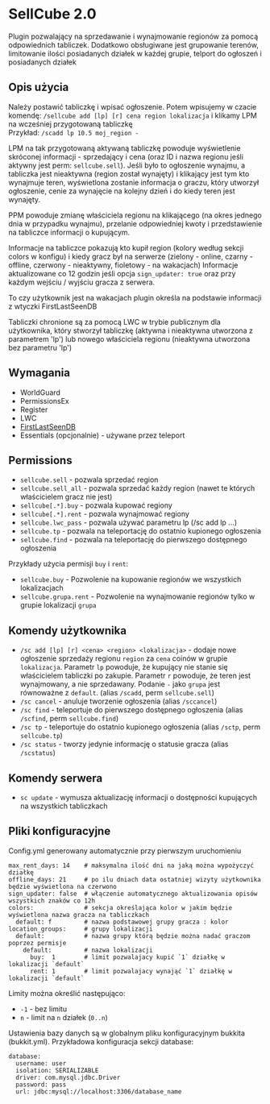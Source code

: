 SellCube 2.0
============
Plugin pozwalający na sprzedawanie i wynajmowanie regionów za pomocą odpowiednich tabliczek. Dodatkowo obsługiwane jest grupowanie terenów, limitowanie ilości posiadanych działek w każdej grupie, telport do ogłoszeń i posiadanych działek

Opis użycia
-----------
Należy postawić tabliczkę i wpisać ogłoszenie.
Potem wpisujemy w czacie komendę: `/sellcube add [lp] [r] cena region lokalizacja` i klikamy LPM na wcześniej przygotowaną tabliczkę  
Przykład: `/scadd lp 10.5 moj_region -`

LPM na tak przygotowaną aktywaną tabliczkę powoduje wyświetlenie skróconej informacji - sprzedający i cena (oraz ID i nazwa regionu jeśli aktywny jest perm: `sellcube.sell`). Jeśli było to ogłoszenie wynajmu, a tabliczka jest nieaktywna (region został wynajęty) i klikający jest tym kto wynajmuje teren, wyświetlona zostanie informacja o graczu, który utworzył ogłoszenie, cenie za wynajęcie na kolejny dzień i do kiedy teren jest wynajęty.

PPM powoduje zmianę właściciela regionu na klikającego (na okres jednego dnia w przypadku wynajmu), przelanie odpowiedniej kwoty i przedstawienie na tabliczce informacji o kupującym.

Informacje na tabliczce pokazują kto kupił region (kolory według sekcji colors w konfigu) i kiedy gracz był na serwerze (zielony - online, czarny - offline, czerwony - nieaktywny, fioletowy - na wakacjach)
Informacje aktualizowane co 12 godzin jeśli opcja `sign_updater: true` oraz przy każdym wejściu / wyjściu gracza z serwera.

To czy użytkownik jest na wakacjach plugin określa na podstawie informacji z wtyczki FirstLastSeenDB

Tabliczki chronione są za pomocą LWC w trybie publicznym dla użytkownika, który stworzył tabliczkę (aktywna i nieaktywna utworzona z parametrem 'lp') lub nowego właściciela regionu (nieaktywna utworzona bez parametru 'lp')

Wymagania
---------
* WorldGuard
* PermissionsEx
* Register
* LWC
* [FirstLastSeenDB](https://github.com/blue-pl/FirstLastSeenDB/downloads)
* Essentials (opcjonalnie) - używane przez teleport

Permissions
-----------
* `sellcube.sell` - pozwala sprzedać region
* `sellcube.sell_all` - pozwala sprzedać każdy region (nawet te których właścicielem gracz nie jest)
* `sellcube[.*].buy` - pozwala kupować regiony
* `sellcube[.*].rent` - pozwala wynajmować regiony
* `sellcube.lwc_pass` - pozwala używać parametru lp (/sc add lp ...)
* `sellcube.tp` - pozwala na teleportację do ostatnio kupionego ogłoszenia
* `sellcube.find` - pozwala na teleportację do pierwszego dostępnego ogłoszenia

Przykłady użycia permisji `buy` i `rent`:

* `sellcube.buy` - Pozwolenie na kupowanie regionów we wszystkich lokalizacjach
* `sellcube.grupa.rent` - Pozwolenie na wynajmowanie regionów tylko w grupie lokalizacji `grupa`

Komendy użytkownika
-------------------
* `/sc add [lp] [r] <cena> <region> <lokalizacja>` - dodaje nowe ogłoszenie sprzedaży regionu `region` za `cena` coinów w grupie `lokalizacja`. Parametr `lp` powoduje, że kupujący nie stanie się właścicielem tabliczki po zakupie. Parametr `r` powoduje, że teren jest wynajmowany, a nie sprzedawany. Podanie `-` jako `grupa` jest równoważne z `default`. (alias `/scadd`, perm `sellcube.sell`)
* `/sc cancel` - anuluje tworzenie ogłoszenia (alias `/sccancel`)
* `/sc find` - teleportuje do pierwszego dostępnego ogłoszenia (alias `/scfind`, perm `sellcube.find`)
* `/sc tp` - teleportuje do ostatnio kupionego ogłoszenia (alias `/sctp`, perm `sellcube.tp`)
* `/sc status` - tworzy jedynie informację o statusie gracza (alias `/scstatus`)

Komendy serwera
---------------
* `sc update` - wymusza aktualizację informacji o dostępności kupujących na wszystkich tabliczkach

Pliki konfiguracyjne
--------------------
Config.yml generowany automatycznie przy pierwszym uruchomieniu

    max_rent_days: 14    # maksymalna ilość dni na jaką można wypożyczyć działkę
    offline_days: 21     # po ilu dniach data ostatniej wizyty użytkownika będzie wyświetlona na czerwono
    sign_updater: false  # włączenie automatycznego aktualizowania opisów wszystkich znaków co 12h
    colors:              # sekcja określająca kolor w jakim będzie wyświetlona nazwa gracza na tabliczkach
      default: f         # nazwa podstawowej grupy gracza : kolor
    location_groups:     # grupy lokalizacji
      default:           # nazwa grupy którą będzie można nadać graczom poprzez permisje
        default:         # nazwa lokalizacji
          buy:  1        # limit pozwalajacy kupić `1` działkę w lokalizacji `default`
          rent: 1        # limit pozwalajacy wynająć `1` działkę w lokalizacji `default`

Limity można określić następująco:

* `-1` - bez limitu
* `n` - limit na `n` działek (`0..n`)

Ustawienia bazy danych są w globalnym pliku konfiguracyjnym bukkita (bukkit.yml).
Przykładowa konfiguracja sekcji database:

    database:
      username: user
      isolation: SERIALIZABLE
      driver: com.mysql.jdbc.Driver
      password: pass
      url: jdbc:mysql://localhost:3306/database_name